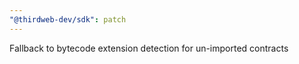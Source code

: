 ```yaml
---
"@thirdweb-dev/sdk": patch
---
```


Fallback to bytecode extension detection for un-imported contracts
